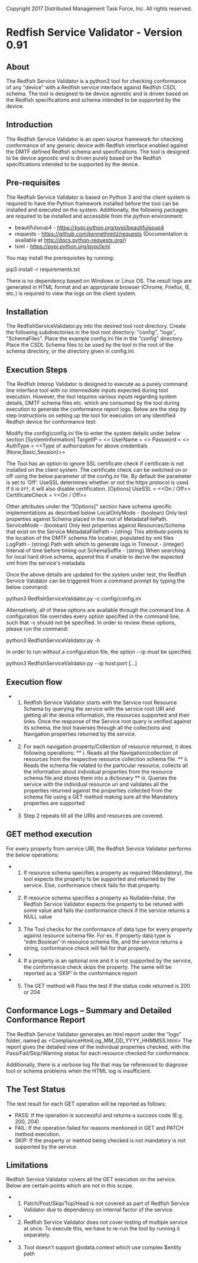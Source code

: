 Copyright 2017 Distributed Management Task Force, Inc. All rights reserved.
# Redfish Service Validator - Version 0.91

## About
The Redfish Service Validator is a python3 tool for checking conformance of any "device" with a Redfish service interface against Redfish CSDL schema.  The tool is designed to be device agnostic and is driven based on the Redfish specifications and schema intended to be supported by the device.

## Introduction
The Redfish Service Validator is an open source framework for checking conformance of any generic device with Redfish interface enabled against the DMTF defined Redfish schema and specifications. The tool is designed to be device agnostic and is driven purely based on the Redfish specifications intended to be supported by the device.

## Pre-requisites
The Redfish Service Validator is based on Python 3 and the client system is required to have the Python framework installed before the tool can be installed and executed on the system. Additionally, the following packages are required to be installed and accessible from the python environment:
* beautifulsoup4  - https://pypi.python.org/pypi/beautifulsoup4
* requests  - https://github.com/kennethreitz/requests (Documentation is available at http://docs.python-requests.org/)
* lxml - https://pypi.python.org/pypi/lxml

You may install the prerequisites by running:

pip3 install -r requirements.txt

There is no dependency based on Windows or Linux OS. The result logs are generated in HTML format and an appropriate browser (Chrome, Firefox, IE, etc.) is required to view the logs on the client system.

## Installation
The RedfishServiceValidator.py into the desired tool root directory.  Create the following subdirectories in the tool root directory: "config", "logs", "SchemaFiles".  Place the example config.ini file in the "config" directory.  Place the CSDL Schema files to be used by the tool in the root of the schema directory, or the directory given in config.ini.

## Execution Steps
The Redfish Interop Validator is designed to execute as a purely command line interface tool with no intermediate inputs expected during tool execution. However, the tool requires various inputs regarding system details, DMTF schema files etc. which are consumed by the tool during execution to generate the conformance report logs. Below are the step by step instructions on setting up the tool for execution on any identified Redfish device for conformance test:

Modify the config\config.ini file to enter the system details under below section
[SystemInformation]
TargetIP = <<IPv4 address of the system under test>>
UserName = <<User ID of Administrator on the system>>
Password = <<Password of the Administrator>>
AuthType = <<Type of authorization for above credentials (None,Basic,Session)>>

The Tool has an option to ignore SSL certificate check if certificate is not installed on the client system. The certificate check can be switched on or off using the below parameter of the config.ini file. By default the parameter is set to ‘Off’.  UseSSL determines whether or not the https protocol is used.  If it is `Off`, it will also disable certification.
[Options]
UseSSL = <<On / Off>>
CertificateCheck = <<On / Off>>

Other  attributes under the “[Options]” section have schema specific implementations as described below
LocalOnlyMode - (boolean) Only test properties against Schema placed in the root of MetadataFilePath.
ServiceMode - (boolean) Only test properties against Resources/Schema that exist on the Service
MetadataFilePath – (string) This attribute points to the location of the DMTF schema file location, populated by xml files
LogPath - (string) Path with which to generate logs in
Timeout - (integer) Interval of time before timing out
SchemaSuffix - (string) When searching for local hard drive schema, append this if unable to derive the expected xml from the service's metadata

Once the above details are updated for the system under test, the Redfish Service Validator can be triggered from a command prompt by typing the below command:

python3 RedfishServiceValidator.py -c config/config.ini

Alternatively, all of these options are available through the command line.  A configuration file overrides every option specified in the command line, such that -c should not be specified.  In order to review these options, please run the command:

python3 RedfishServiceValidator.py -h

In order to run without a configuration file, the option --ip must be specified.

python3 RedfishServiceValidator.py --ip host:port [...]

## Execution flow
* 1.	Redfish Service Validator starts with the Service root Resource Schema by querying the service with the service root URI and getting all the device information, the resources supported and their links. Once the response of the Service root query is verified against its schema, the tool traverses through all the collections and Navigation properties returned by the service.
* 2.	For each navigation property/Collection of resource returned, it does following operations:
** i.	Reads all the Navigation/collection of resources from the respective resource collection schema file.
** ii.	Reads the schema file related to the particular resource, collects all the information about individual properties from the resource schema file and stores them into a dictionary
** iii.	Queries the service with the individual resource uri and validates all the properties returned against the properties collected from the schema file using a GET method making sure all the Mandatory properties are supported
* 3.	Step 2 repeats till all the URIs and resources are covered.
 
## GET method execution
For every property from service URI, the Redfish Service Validator performs the below operations:
* 1.	If resource schema specifies a property as required (Mandatory), the tool expects the property to be supported and returned by the service. Else, conformance check fails for that property. 
* 2.	If resource schema specifies a property as Nullable=false, the Redfish Service Validator expects the property to be retuned with some value and fails the conformance check if the service returns a NULL value 
* 3.	The Tool checks for the conformance of data type for every property against resource schema file. For ex. If property data type is “edm.Boolean” in resource schema file, and the service returns a string, conformance check will fail for that property.
* 4.	If a property is an optional one and it is not supported by the service, the conformance check skips the property. The same will be reported as a ‘SKIP’ in the conformance report
* 5.	The GET method will Pass the test if the status code returned is 200 or 204

## Conformance Logs – Summary and Detailed Conformance Report
The Redfish Service Validator generates an html report under the “logs” folder, named as <ComplianceHtmlLog_MM_DD_YYYY_HHMMSS.html> The report gives the detailed view of the individual properties checked, with the Pass/Fail/Skip/Warning status for each resource checked for conformance.

Additionally, there is a verbose log file that may be referenced to diagnose tool or schema problems when the HTML log is insufficient. 

## The Test Status
The test result for each GET operation will be reported as follows:
* PASS: If the operation is successful and returns a success code (E.g. 200, 204)
* FAIL: If the operation failed for reasons mentioned in GET and PATCH method execution.
* SKIP: If the property or method being checked is not mandatory is not supported by the service.

## Limitations
Redfish Service Validator covers all the GET execution on the service. Below are certain points which are not in this scope.
* 1.	Patch/Post/Skip/Top/Head is not covered as part of Redfish Service Validator due to dependency on internal factor of the service.
* 2.	Redfish Service Validator does not cover testing of multiple service at once. To execute this, we have to re-run the tool by running it separately.
* 3.    Tool doesn't support @odata.context which use complex $entity path
